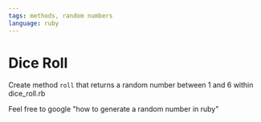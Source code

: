 ```yaml
---
tags: methods, random numbers
language: ruby
---
```


# Dice Roll

Create method `roll` that returns a random number between 1 and 6 within dice_roll.rb

Feel free to google "how to generate a random number in ruby"